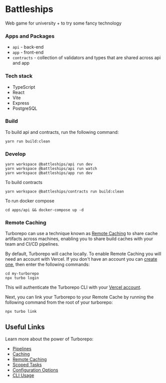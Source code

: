 # Battleships

Web game for university + to try some fancy technology

### Apps and Packages

- `api` - back-end
- `app` - front-end
- `contracts` - collection of validators and types that are shared across api and app

### Tech stack
- TypeScript
- React
- Vite
- Express
- PostgreSQL

### Build

To build api and contracts, run the following command:

```
yarn run build:clean
```

### Develop

```
yarn workspace @battleships/api run dev
yarn workspace @battleships/api run watch
yarn workspace @battleships/app run dev
```

To build contracts
```shell
yarn workspace @battleships/contracts run build:clean
```

To run docker compose
```shell
cd apps/api && docker-compose up -d
```

### Remote Caching

Turborepo can use a technique known as [Remote Caching](https://turborepo.org/docs/core-concepts/remote-caching) to share cache artifacts across machines, enabling you to share build caches with your team and CI/CD pipelines.

By default, Turborepo will cache locally. To enable Remote Caching you will need an account with Vercel. If you don't have an account you can [create one](https://vercel.com/signup), then enter the following commands:

```
cd my-turborepo
npx turbo login
```

This will authenticate the Turborepo CLI with your [Vercel account](https://vercel.com/docs/concepts/personal-accounts/overview).

Next, you can link your Turborepo to your Remote Cache by running the following command from the root of your turborepo:

```
npx turbo link
```

## Useful Links

Learn more about the power of Turborepo:

- [Pipelines](https://turborepo.org/docs/core-concepts/pipelines)
- [Caching](https://turborepo.org/docs/core-concepts/caching)
- [Remote Caching](https://turborepo.org/docs/core-concepts/remote-caching)
- [Scoped Tasks](https://turborepo.org/docs/core-concepts/scopes)
- [Configuration Options](https://turborepo.org/docs/reference/configuration)
- [CLI Usage](https://turborepo.org/docs/reference/command-line-reference)

